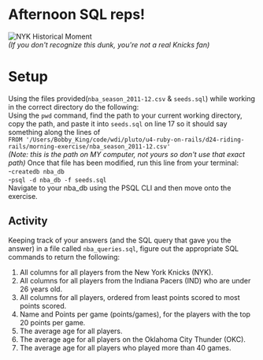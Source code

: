 # Afternoon SQL reps!

![NYK Historical Moment](http://38.media.tumblr.com/e18de6a5234322bfa3e3f3718a7f7a1c/tumblr_mhdrol7U281r9ngjbo1_500.gif)<br>
_(If you don't recognize this dunk, you're not a real Knicks fan)_
# Setup
Using the files provided(`nba_season_2011-12.csv` & `seeds.sql`) while working in the correct directory do the following:
<br>
Using the `pwd` command, find the path to your current working directory, copy the path, and paste it into `seeds.sql` on line 17 so it should say something along the lines of
<br>
`FROM '/Users/Bobby_King/code/wdi/pluto/u4-ruby-on-rails/d24-riding-rails/morning-exercise/nba_season_2011-12.csv'`
<br>
*(Note: this is the path on MY computer, not yours so don't use that exact path)*
Once that file has been modified, run this line from your terminal:
<br>
-`createdb nba_db`<br>
-`psql -d nba_db -f seeds.sql`<br>
Navigate to your nba_db using the PSQL CLI and then move onto the exercise.

## Activity

Keeping track of your answers (and the SQL query that gave you the answer) in a file called `nba_queries.sql`, figure out the appropriate SQL commands to return the following:

1. All columns for all players from the New York Knicks (NYK).
1. All columns for all players from the Indiana Pacers (IND) who are under 26 years old.
1. All columns for all players, ordered from least points scored to most points scored.
1. Name and Points per game (points/games), for the players with the top 20 points per game.
1. The average age for all players.
1. The average age for all players on the Oklahoma City Thunder (OKC).
1. The average age for all players who played more than 40 games.
